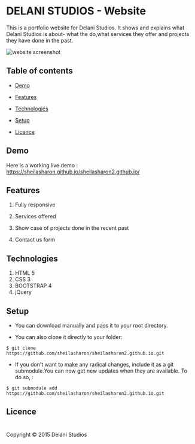# DELANI STUDIOS -    Website
This is a portfolio website for Delani Studios.
It shows and explains what Delani Studios is about- what the do,what services they offer and projects they have done in the past.

![website screenshot](https://github.com/DevSheila/STUDIO-PORTFOLIO/blob/main/Screenshots/catch.PNG)
## Table of contents
* [Demo](#demo)
 
* [Features](#features)

* [Technologies](#technologies)

* [Setup](#setup)



* [Licence](#Licence)

## Demo
Here is a working live demo : https://sheilasharon.github.io/sheilasharon2.github.io/
## Features

1. Fully responsive

1.  Services offered

1. Show case of projects done in the recent past

1. Contact us form





## Technologies

1. HTML 5
1. CSS 3
1. BOOTSTRAP 4
1. jQuery




## Setup

* You can download  manually and pass it to your root directory.

* You can also clone it directly to your folder:

```
$ git clone https://github.com/sheilasharon/sheilasharon2.github.io.git

```

* If you don't want to make any radical changes, include it as a git submodule.You  can now get new updates when they are available. To do so, :

```
$ git submodule add https://github.com/sheilasharon/sheilasharon2.github.io.git

```





## Licence
#
Copyright © 2015 Delani Studios